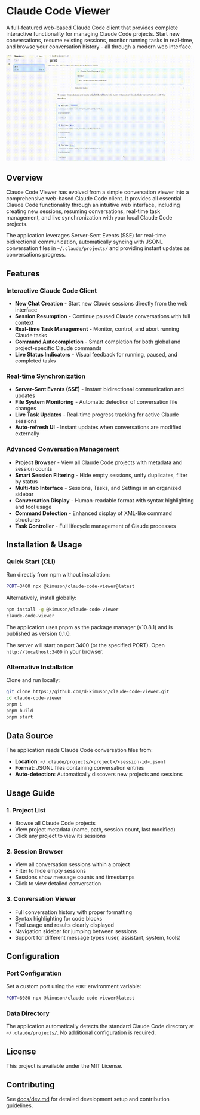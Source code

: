 # Claude Code Viewer

A full-featured web-based Claude Code client that provides complete interactive functionality for managing Claude Code projects. Start new conversations, resume existing sessions, monitor running tasks in real-time, and browse your conversation history - all through a modern web interface.

![demo](./docs/assets/claude-code-viewer-demo-min.gif)

## Overview

Claude Code Viewer has evolved from a simple conversation viewer into a comprehensive web-based Claude Code client. It provides all essential Claude Code functionality through an intuitive web interface, including creating new sessions, resuming conversations, real-time task management, and live synchronization with your local Claude Code projects.

The application leverages Server-Sent Events (SSE) for real-time bidirectional communication, automatically syncing with JSONL conversation files in `~/.claude/projects/` and providing instant updates as conversations progress.

## Features

### Interactive Claude Code Client

- **New Chat Creation** - Start new Claude sessions directly from the web interface
- **Session Resumption** - Continue paused Claude conversations with full context
- **Real-time Task Management** - Monitor, control, and abort running Claude tasks
- **Command Autocompletion** - Smart completion for both global and project-specific Claude commands
- **Live Status Indicators** - Visual feedback for running, paused, and completed tasks

### Real-time Synchronization

- **Server-Sent Events (SSE)** - Instant bidirectional communication and updates
- **File System Monitoring** - Automatic detection of conversation file changes
- **Live Task Updates** - Real-time progress tracking for active Claude sessions
- **Auto-refresh UI** - Instant updates when conversations are modified externally

### Advanced Conversation Management

- **Project Browser** - View all Claude Code projects with metadata and session counts
- **Smart Session Filtering** - Hide empty sessions, unify duplicates, filter by status
- **Multi-tab Interface** - Sessions, Tasks, and Settings in an organized sidebar
- **Conversation Display** - Human-readable format with syntax highlighting and tool usage
- **Command Detection** - Enhanced display of XML-like command structures
- **Task Controller** - Full lifecycle management of Claude processes

## Installation & Usage

### Quick Start (CLI)

Run directly from npm without installation:

```bash
PORT=3400 npx @kimuson/claude-code-viewer@latest
```

Alternatively, install globally:

```bash
npm install -g @kimuson/claude-code-viewer
claude-code-viewer
```

The application uses pnpm as the package manager (v10.8.1) and is published as version 0.1.0.

The server will start on port 3400 (or the specified PORT). Open `http://localhost:3400` in your browser.

### Alternative Installation

Clone and run locally:

```bash
git clone https://github.com/d-kimuson/claude-code-viewer.git
cd claude-code-viewer
pnpm i
pnpm build
pnpm start
```

## Data Source

The application reads Claude Code conversation files from:

- **Location**: `~/.claude/projects/<project>/<session-id>.jsonl`
- **Format**: JSONL files containing conversation entries
- **Auto-detection**: Automatically discovers new projects and sessions

## Usage Guide

### 1. Project List

- Browse all Claude Code projects
- View project metadata (name, path, session count, last modified)
- Click any project to view its sessions

### 2. Session Browser  

- View all conversation sessions within a project
- Filter to hide empty sessions
- Sessions show message counts and timestamps
- Click to view detailed conversation

### 3. Conversation Viewer

- Full conversation history with proper formatting
- Syntax highlighting for code blocks
- Tool usage and results clearly displayed
- Navigation sidebar for jumping between sessions
- Support for different message types (user, assistant, system, tools)

## Configuration

### Port Configuration

Set a custom port using the `PORT` environment variable:

```bash
PORT=8080 npx @kimuson/claude-code-viewer@latest
```

### Data Directory

The application automatically detects the standard Claude Code directory at `~/.claude/projects/`. No additional configuration is required.

## License

This project is available under the MIT License.

## Contributing

See [docs/dev.md](docs/dev.md) for detailed development setup and contribution guidelines.
